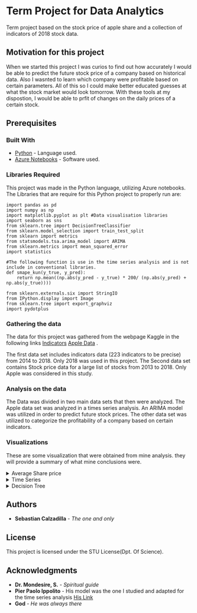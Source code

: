 # Term Project for Data Analytics
Term project based on the stock price of apple share and a collection of indicators of 2018 stock data.

## Motivation for this project

When we started this project I was curios to find out how accurately I would be able to predict the future stock price of a company based on historical data. Also I wasnted to learn which company were profitable based on certain parameters. All of this so I could make better educated guesses at what the stock market would look tomorrow. With these tools at my dispostion, I would be able to prfit of changes on the daily prices of a certain stock.

## Prerequisites

### Built With

* [Python](https://www.python.org/) - Language used.
* [Azure Notebooks](https://notebooks.azure.com/) - Software used.

### Libraries Required
This project was made in the Python language, utilizing Azure notebooks.
The Libraries that are require for this Python project to properly run are:

```
import pandas as pd
import numpy as np
import matplotlib.pyplot as plt #Data visualisation libraries
import seaborn as sns
from sklearn.tree import DecisionTreeClassifier
from sklearn.model_selection import train_test_split
from sklearn import metrics
from statsmodels.tsa.arima_model import ARIMA
from sklearn.metrics import mean_squared_error
import statistics

#The following function is use in the time series analysis and is not include in conventional libraries.
def smape_kun(y_true, y_pred):
    return np.mean((np.abs(y_pred - y_true) * 200/ (np.abs(y_pred) +       np.abs(y_true))))
 
from sklearn.externals.six import StringIO
from IPython.display import Image
from sklearn.tree import export_graphviz
import pydotplus

```

### Gathering the data

The data for this project was gathered from the webpage Kaggle in the following links [Indicators](https://www.kaggle.com/cnic92/200-financial-indicators-of-us-stocks-20142018/data#) [Apple Data](https://www.kaggle.com/camnugent/sandp500#all_stocks_5yr.csv) .

The first data set includes indicators data (223 indicators to be precise) from 2014 to 2018. Only 2018 was used in this project.
The Second data set contains Stock price data for a large list of stocks from 2013 to 2018. Only Apple was considered in this study.

### Analysis on the data

The Data was divided in two main data sets that then were analyzed. The Apple data set was analyzed in a times series analysis. An ARIMA model was utilized in order to predict future stock prices. The other data set was utilized to categorize the profitability of a company based on certain indicators.

### Visualizations
These are some visualization that were obtained from mine analysis. they will provide a summary of what mine conclusions were.

<details>
           <summary>Average Share price</summary>
           <p>
         
The following visualization shows How the price changed throughout the years. It shows minimun, max and average value
![alt text](https://github.com/TheCodeMaster2030/Money_Moves/blob/master/code/download.png?raw=true)

</p>
</details>
<details>
           <summary>Time Series</summary>
           <p>
                      
   This is mine actual time series model and one can see the predicted values and how close they were to the actual value. The model had a good accuracy interval.

![alt text](https://github.com/TheCodeMaster2030/Money_Moves/blob/master/code/Time_series.png?raw=true)
  </p>
         </details>
<details>
           <summary>Decision Tree</summary>
           <p>
  
  This Tree classifies a compny in whether it is profitable or not based on three indicators: Gross Margin, EPS, and return on assests.
             
![alt text](https://github.com/TheCodeMaster2030/Money_Moves/blob/master/code/Decision_tree.png?raw=true)
 
 </details>
         

## Authors


* **Sebastian Calzadilla** - *The one and only*


## License

This project is licensed under the STU License(Dpt. Of Science).
## Acknowledgments

* **Dr. Mondesire, S.** - *Spiritual guide*
* **Pier Paolo Ippolito** - His model was the one I studied and adapted for the time series analysis [His Link](https://towardsdatascience.com/stock-market-analysis-using-arima-8731ded2447a)
* **God** - *He was always there*
